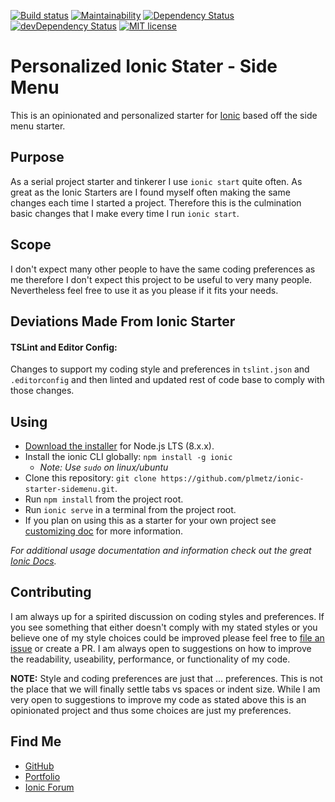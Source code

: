 [![Build status](https://ci.appveyor.com/api/projects/status/7csk7ba1b8wmq2cx?svg=true)](https://ci.appveyor.com/project/plmetz/ionic-starter-sidemenu)
[![Maintainability](https://api.codeclimate.com/v1/badges/4c355cea0cbc857f8c2b/maintainability)](https://codeclimate.com/github/plmetz/ionic-starter-sidemenu/maintainability)
[![Dependency Status](https://david-dm.org/plmetz/ionic-starter-sidemenu/status.svg)](https://david-dm.org/plmetz/ionic-starter-sidemenu)
[![devDependency Status](https://david-dm.org/plmetz/ionic-starter-sidemenu/dev-status.svg)](https://david-dm.org/plmetz/ionic-starter-sidemenu?type=dev)
[![MIT license](https://img.shields.io/badge/license-MIT-brightgreen.svg)](http://opensource.org/licenses/MIT)

# Personalized Ionic Stater - Side Menu

This is an opinionated and personalized starter for [Ionic](https://ionicframework.com) based off the side menu starter.

## Purpose

As a serial project starter and tinkerer I use `ionic start` quite often. As great as the Ionic Starters are I found myself often making the same changes each time I started a project. Therefore this is the culmination basic changes that I make every time I run `ionic start`.

## Scope

I don't expect many other people to have the same coding preferences as me therefore I don't expect this project to be useful to very many people. Nevertheless feel free to use it as you please if it fits your needs.

## Deviations Made From Ionic Starter

#### TSLint and Editor Config:

Changes to support my coding style and preferences in `tslint.json` and `.editorconfig` and then linted and updated rest of code base to comply with those changes.

## Using

* [Download the installer](https://nodejs.org/) for Node.js LTS (8.x.x).
* Install the ionic CLI globally: `npm install -g ionic`
  * *Note: Use `sudo` on linux/ubuntu*
* Clone this repository: `git clone https://github.com/plmetz/ionic-starter-sidemenu.git`.
* Run `npm install` from the project root.
* Run `ionic serve` in a terminal from the project root.
* If you plan on using this as a starter for your own project see [customizing doc](docs/customizing_main.md) for more information.

*For additional usage documentation and information check out the great [Ionic Docs](https://ionicframework.com/docs/).*

## Contributing

I am always up for a spirited discussion on coding styles and preferences. If you see something that either doesn't comply with my stated styles or you believe one of my style choices could be improved please feel free to [file an issue](https://github.com/plmetz/ionic-starter-sidemenu/issues/new) or create a PR. I am always open to suggestions on how to improve the readability, useability, performance, or functionality of my code.

**NOTE:** Style and coding preferences are just that ... preferences. This is not the place that we will finally settle tabs vs spaces or indent size. While I am very open to suggestions to improve my code as stated above this is an opinionated project and thus some choices are just my preferences.

## Find Me

* [GitHub](https://github.com/plmetz)
* [Portfolio](http://perpetualmotion.paulandtovah.com/paul)
* [Ionic Forum](https://forum.ionicframework.com/u/plmetz/summary)
